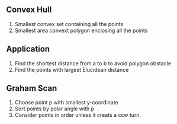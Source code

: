## Convex Hull ##

1. Smallest convex set containing all the points 
2. Smallest area convext polygon enclosing all the points

## Application ##

1. Find the shortest distance from a to b to avoid polygon obstacle
2. Find the points with largest Elucidean distance 

## Graham Scan ##

1. Choose point p with smallest y-coordinate
2. Sort points by polar angle with p
3. Consider points in order unless it creats a ccw turn. 

